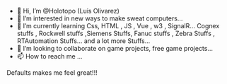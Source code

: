 - 👋 Hi, I’m @Holotopo (Luis Olivarez)
- 👀 I’m interested in new ways to make sweat computers...
- 🌱 I’m currently learning Css, HTML , JS , Vue , w3 , SignalR... Cognex stuffs , Rockwell stuffs ,Siemens Stuffs, Fanuc stuffs , Zebra Stuffs , RTAutomation Stuffs... and a lot more Stuffs...
- 💞️ I’m looking to collaborate on game projects, free game projects...
- 📫 How to reach me ... 

<!---
Holotopo/Holotopo is a ✨ special ✨ repository because its `README.md` (this file) appears on your GitHub profile.
You can click the Preview link to take a look at your changes.
--->


Defaults makes me feel great!!!
